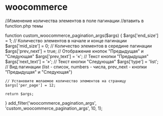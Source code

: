 # woocommerce
//Изменение количества элементов в поле пагинации
//втавить в function.php темы


function custom_woocommerce_pagination_args($args) {
    $args['end_size'] = 1; // Количество элементов в начале и конце пагинации
    $args['mid_size'] = 0; // Количество элементов в середине пагинации
    $args['prev_next'] = true; // Отображение кнопок "Предыдущая" и "Следующая"
    $args['prev_text'] = '&laquo;'; // Текст кнопки "Предыдущая"
    $args['next_text'] = '&raquo;'; // Текст кнопки "Следующая"
    $args['type'] = 'list'; // Вид пагинации (list - список, numbers - числа, prev_next - кнопки "Предыдущая" и "Следующая")

    // Установите желаемое количество элементов на страницу
    $args['per_page'] = 12;

    return $args;
}
add_filter('woocommerce_pagination_args', 'custom_woocommerce_pagination_args', 10, 1);
